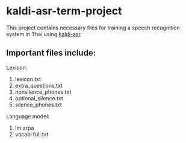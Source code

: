 # kaldi-asr-term-project

This project contains necessary files for training a speech recognition system in Thai using [kaldi-asr](https://github.com/kaldi-asr/kaldi) 

## Important files include:

Lexicon:
1. lexicon.txt 
2. extra_questions.txt
3. nonsilence_phones.txt
4. optional_silence.txt
5. silence_phones.txt

Language model:
1. lm.arpa
2. vocab-full.txt
